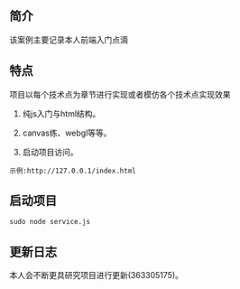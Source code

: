 ## 简介

该案例主要记录本人前端入门点滴

## 特点

项目以每个技术点为章节进行实现或者模仿各个技术点实现效果

1. 纯js入门与html结构。 

2. canvas练、webgl等等。

3. 启动项目访问。 

```
示例:http://127.0.0.1/index.html
```

## 启动项目
```
sudo node service.js
```

## 更新日志

本人会不断更具研究项目进行更新(363305175)。
